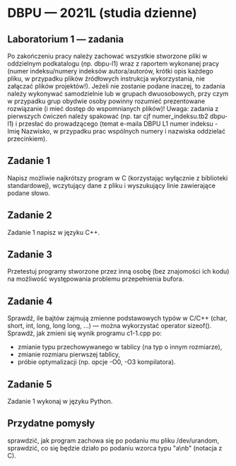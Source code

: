 # DBPU — 2021L (studia dzienne)

## Laboratorium 1 — zadania

Po zakończeniu pracy należy zachować wszystkie stworzone pliki w oddzielnym podkatalogu (np. dbpu-l1) wraz z raportem wykonanej pracy (numer indeksu/numery indeksów autora/autorów, krótki opis każdego pliku, w przypadku plików źródłowych instrukcja wykorzystania, nie załączać plików projektów!). Jeżeli nie zostanie podane inaczej, to zadania należy wykonywać samodzielnie lub w grupach dwuosobowych, przy czym w przypadku grup obydwie osoby powinny rozumieć prezentowane rozwiązanie (i mieć dostęp do wspomnianych plików)!
Uwaga: zadania z pierwszych ćwiczeń należy spakować (np. tar cjf numer_indeksu.tb2 dbpu-l1) i przesłać do prowadzącego (temat e-maila DBPU L1 numer indeksu - Imię Nazwisko, w przypadku prac wspólnych numery i nazwiska oddzielać przecinkiem).

## Zadanie 1

Napisz możliwie najkrótszy program w C (korzystając wyłącznie z biblioteki standardowej), wczytujący dane z pliku i wyszukujący linie zawierające podane słowo.

## Zadanie 2

Zadanie 1 napisz w języku C++.

## Zadanie 3

Przetestuj programy stworzone przez inną osobę (bez znajomości ich kodu) na możliwość występowania problemu przepełnienia bufora.

## Zadanie 4

Sprawdź, ile bajtów zajmują zmienne podstawowych typów w C/C++ (char, short, int, long, long long, ...) — można wykorzystać operator sizeof().  
Sprawdź, jak zmieni się wynik programu c1-1.cpp po:

- zmianie typu przechowywanego w tablicy (na typ o innym rozmiarze),
- zmianie rozmiaru pierwszej tablicy,
- próbie optymalizacji (np. opcje -O0, -O3 kompilatora).

## Zadanie 5

Zadanie 1 wykonaj w języku Python.

## Przydatne pomysły

sprawdzić, jak program zachowa się po podaniu mu pliku /dev/urandom,
sprawdzić, co się będzie działo po podaniu wzorca typu "a\nb" (notacja z C).

